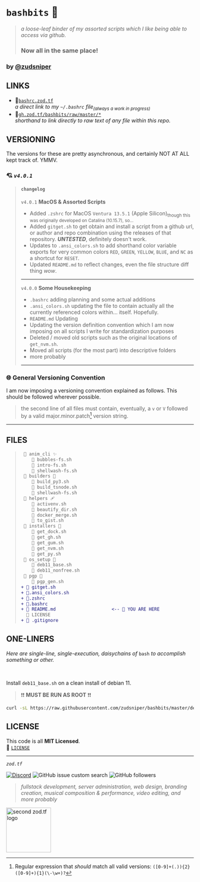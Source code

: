 # `bashbits` 🧰 
> _a loose-leaf binder of my assorted scripts which I like being able to access via github._  
> ### Now all in the same place!   
  
### by [@zudsniper](https://github.com/zudsniper)  

## LINKS 
- 🔗[`bashrc.zod.tf`](https://bashrc.zod.tf/)  
_a direct link to my `~/.bashrc` file<sub>(always a work in progress)</sub>_
- 🔗[`gh.zod.tf/bashbits/raw/master/*`](https://gh.zod.tf/bashbits/raw/master/.bashrc)  
_shorthand to link directly to raw text of any file within this repo._

## VERSIONING  
The versions for these are pretty asynchronous, and certainly NOT AT ALL kept track of. YMMV.  
### 💘 _`v4.0.1`_
> #### `changelog`
> `v4.0.1` **MacOS & Assorted Scripts**
> - Added `.zshrc` for MacOS `Ventura 13.5.1` (Apple Silicon)<sub>though this was originally developed on Catalina (10.15.7), so...</sub>
> - Added `gitget.sh` to get obtain and install a script from a github url, or author and repo combination using the releases of that repository. ***UNTESTED***, definitely doesn't work.
> - Updates to `.ansi_colors.sh` to add shorthand color variable exports for very common colors `RED`, `GREEN`, `YELLOW`, `BLUE`, and `NC` as a shortcut for `RESET`. 
> - Updated `README.md` to reflect changes, even the file structure diff thing _wow_.
> 
> ---
> `v4.0.0` **Some Housekeeping**
> - `.bashrc` adding planning and some actual additions
> - `.ansi_colors.sh` updating the file to contain actually all the currently referenced colors within... itself. Hopefully.
> - `README.md` Updating
> - Updating the version definition convention which I am now imposing on all scripts I write for standardization purposes
> - Deleted / moved old scripts such as the original locations of `get_nvm.sh`.
> - Moved all scripts (for the most part) into descriptive folders
> - more probably
> ---

 ### 🌐 General Versioning Convention 
I am now imposing a versioning convention explained as follows. This should be followed wherever possible.   
  
> the second line of all files must contain, eventually, a `v` or `V` followed by a valid major.minor.patch[^1] version string.  

--- 

## FILES

> ```diff
>  📁 anim_cli ✨  
>     📄 bubbles-fs.sh   
>     📄 intro-fs.sh  
>     📄 shellwash-fs.sh   
>  📁 builders 🔧  
>     📄 build_py3.sh   
>     📄 build_tsnode.sh  
>     📄 shellwash-fs.sh  
>  📁 helpers 🩹  
>     📄 activenv.sh   
>     📄 beautify_dir.sh  
>     📄 docker_merge.sh   
>     📄 to_gist.sh 
>  📁 installers 💉  
>     📄 get_dock.sh   
>     📄 get_gh.sh  
>     📄 get_gum.sh   
>     📄 get_nvm.sh  
>     📄 get_py.sh  
>  📁 os_setup 🧫  
>     📄 deb11_base.sh  
>     📄 deb11_nonfree.sh  
>  📁 pgp 🧫  
>     📄 pgp_gen.sh
> + 🧲 gitget.sh
> + 🎨.ansi_colors.sh
> + 🧫.zshrc  
> + 🧬.bashrc
> + 💭 README.md                     <-- 📍 YOU ARE HERE  
>   📄 LICENSE    
> + 💾 .gitignore
> ```

## ONE-LINERS  
_Here are single-line, single-execution, daisychains of_ `bash` _to accomplish something or other._   

<br />  

Install `deb11_base.sh` on a clean install of debian 11.  
> ❗❗ **MUST BE RUN AS ROOT** ❗❗  
  
```sh
curl -sL https://raw.githubusercontent.com/zudsniper/bashbits/master/deb11_base.sh -o ~/build.sh; chmod ugo+X ~/build.sh; ./build.sh -r me -pw password -k "ssh-rsa xx"; source ~/.bashrc; settitle "$(hostname -f)";
```

## LICENSE
This code is all **MIT Licensed**.  
📄 [`LICENSE`](/LICENSE)  

<hr>

<i><code>zod.tf</code></i> 

[![Discord](https://img.shields.io/discord/974855479975100487?label=tf2%20discord)](https://discord.zod.tf)  ![GitHub issue custom search](https://img.shields.io/github/issues-search?color=E771F0&label=issues&query=involves%3Azudsniper)  ![GitHub followers](https://img.shields.io/github/followers/zudsniper?style=social)  

> _fullstack development, server administration, web design, branding creation, musical composition & performance, video editing, and more probably_   

<a href="https://zod.tf/"><img src="https://github.com/zudsniper/bashbits/assets/16076573/1f6a7bc0-daa9-401b-be05-693bf6357845" alt="second zod.tf logo" width="120px" style="max-width: 100%;"></a>


[^1]: Regular expression that _should_ match all valid versions: `([0-9]+(.)){2}([0-9]+){1}(\-\w+)?`
